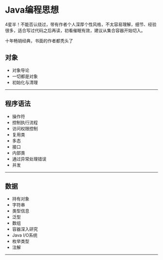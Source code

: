 #   Java编程思想

4星半！不能否认绕过，带有作者个人深厚个性风格，不太容易理解，细节、经验很多，适合写过代码之后再读，初看催眠有效，建议从集合容器开始切入。

十年畅销经典，书面的作者都秃头了

##  对象
-   对象导论
-   一切都是对象
-   初始化与清理

----

##  程序语法
-   操作符
-   控制执行流程
-   访问权限控制
-   复用类
-   多态
-   接口
-   内部类
-   通过异常处理错误
-   并发

----

##  数据
-   持有对象
-   字符串
-   类型信息
-   泛型
-   数组
-   容器深入研究
-   Java I/O系统
-   枚举类型
-   注解

----

